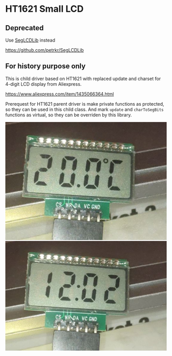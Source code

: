 # HT1621 Small LCD

## Deprecated

Use [SegLCDLib](https://github.com/petrkr/SegLCDLib) instead

https://github.com/petrkr/SegLCDLib


## For history purpose only

This is child driver based on HT1621 with replaced update and charset for 4-digit LCD display from Aliexpress.

https://www.aliexpress.com/item/1435066364.html

Prerequest for HT1621 parent driver is make private functions as protected, so they can be used in this child class. And mark `update` and `charToSegBits` functions as virtual, so they can be overriden by this library.


<img src="docs/lcd-degrees.jpg" alt="lcdphoto-degrees" /><br />
<img src="docs/lcd-time.jpg" alt="lcdphoto-time" />
